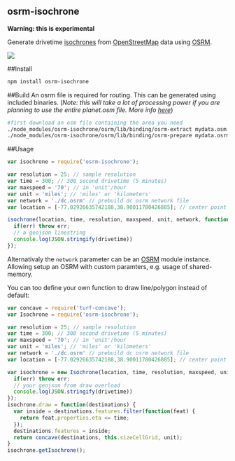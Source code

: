 osrm-isochrone
---
**Warning: this is experimental**

Generate drivetime [isochrones](http://en.wikipedia.org/wiki/Isochrone_map) from [OpenStreetMap](http://www.openstreetmap.org/) data using [OSRM](http://project-osrm.org/).

![](https://dl.dropbox.com/s/r7hntimgiv5cfeq/Screenshot%202014-11-24%2017.20.32.png?dl=0)


##Install

```sh
npm install osrm-isochrone
```

##Build
An osrm file is required for routing. This can be generated using included binaries. (*Note: this will take a lot of processing power if you are planning to use the entire planet.osm file. More info [here](https://github.com/Project-OSRM/osrm-backend/wiki/Running-OSRM)*)

```sh
#first download an osm file containing the area you need
./node_modules/osrm-isochrone/osrm/lib/binding/osrm-extract mydata.osm -p ./node_modules/osrm-isochrone/osrm/test/data/car.lua
./node_modules/osrm-isochrone/osrm/lib/binding/osrm-prepare mydata.osrm -p ./node_modules/osrm-isochrone/osrm/test/data/car.lua
```

##Usage

```js
var isochrone = require('osrm-isochrone');

var resolution = 25; // sample resolution
var time = 300; // 300 second drivetime (5 minutes)
var maxspeed = '70'; // in 'unit'/hour
var unit = 'miles'; // 'miles' or 'kilometers'
var network = './dc.osrm' // prebuild dc osrm network file
var location = [-77.02926635742188,38.90011780426885]; // center point

isochrone(location, time, resolution, maxspeed, unit, network, function(err, drivetime) {
  if(err) throw err;
  // a geojson linestring
  console.log(JSON.stringify(drivetime))
});
```

Alternativaly the `network` parameter can be an [OSRM](https://github.com/Project-OSRM/node-osrm) module instance. Allowing setup an OSRM with custom paramters, e.g. usage of shared-memory.

You can too define your own function to draw line/polygon instead of default:

```js
var concave = require('turf-concave');
var Isochrone = require('osrm-isochrone');

var resolution = 25; // sample resolution
var time = 300; // 300 second drivetime (5 minutes)
var maxspeed = '70'; // in 'unit'/hour
var unit = 'miles'; // 'miles' or 'kilometers'
var network = './dc.osrm' // prebuild dc osrm network file
var location = [-77.02926635742188,38.90011780426885]; // center point

var isochrone = new Isochrone(location, time, resolution, maxspeed, unit, network, function(err, drivetime) {
  if(err) throw err;
  // your geojson from draw overload
  console.log(JSON.stringify(drivetime))
});
isochrone.draw = function(destinations) {
  var inside = destinations.features.filter(function(feat) {
    return feat.properties.eta <= time;
  });
  destinations.features = inside;
  return concave(destinations, this.sizeCellGrid, unit);
}
isochrone.getIsochrone();
```
